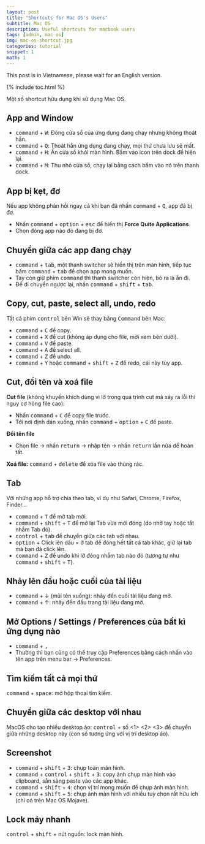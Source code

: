 ```yaml
---
layout: post
title: "Shortcuts for Mac OS's Users"
subtitle: Mac OS
description: Useful shortcuts for macbook users
tags: [admin, mac os]
img: mac-os-shortcut.jpg
categories: tutorial
snippet: 1
math: 1
---
```

<div class="alert alert-success" role="alert">
This post is in Vietnamese, please wait for an English version.
</div>

{% include toc.html %}

Một số shortcut hữu dụng khi sử dụng Mac OS.

## App and Window

- <kbd>command</kbd> + <kbd>W</kbd>: Đóng cửa sổ của ứng dụng đang chạy nhưng không thoát hẳn.
- <kbd>command</kbd> + <kbd>Q</kbd>: Thoát hẳn ứng dụng đang chạy, mọi thứ chưa lưu sẽ mất.
- <kbd>command</kbd> + <kbd>H</kbd>: Ẩn cửa sổ khỏi màn hình. Bấm vào icon trên dock để hiện lại.
- <kbd>command</kbd> + <kbd>M</kbd>: Thu nhỏ cửa sổ, chạy lại bằng cách bấm vào nó trên thanh dock.

## App bị kẹt, đơ

Nếu app không phản hồi ngay cả khi bạn đã nhấn <kbd>command</kbd> + <kbd>Q</kbd>, app đã bị đơ.

- Nhấn <kbd>command</kbd> + <kbd>option</kbd> + <kbd>esc</kbd> để hiển thị **Force Quite Applications**.
- Chọn đóng app nào đó đang bị đơ.

## Chuyển giữa các app đang chạy

- <kbd>command</kbd> + <kbd>tab</kbd>, một thanh switcher sẽ hiển thị trên màn hình, tiếp tục bấm <kbd>command</kbd> + <kbd>tab</kbd> để chọn app mong muốn.
- Tay còn giữ phím <kbd>command</kbd> thì thanh switcher còn hiện, bỏ ra là ẩn đi.
- Để di chuyển ngược lại, nhấn <kbd>command</kbd> + <kbd>shift</kbd> + <kbd>tab</kbd>.

## Copy, cut, paste, select all, undo, redo

Tất cả phím <kbd>control</kbd> bên Win sẽ thay bằng <kbd>Command</kbd> bên Mac:
- <kbd>command</kbd> + <kbd>C</kbd> để copy.
- <kbd>command</kbd> + <kbd>X</kbd> để cut (không áp dụng cho file, mời xem bên dưới).
- <kbd>command</kbd> + <kbd>V</kbd> để paste.
- <kbd>command</kbd> + <kbd>A</kbd> để select all.
- <kbd>command</kbd> + <kbd>Z</kbd> để undo.
- <kbd>command</kbd> + <kbd>Y</kbd> hoặc <kbd>command</kbd> + <kbd>shift</kbd> + <kbd>Z</kbd> để redo, cái này tùy app.

## Cut, đổi tên và xoá file

**Cut file** (không khuyến khích dùng vì lỡ trong quá trình cut mà xảy ra lỗi thì nguy cơ hỏng file cao):
- Nhấn <kbd>command</kbd> + <kbd>C</kbd> để copy file trước.
- Tới nơi định dán xuống, nhấn <kbd>command</kbd> + <kbd>option</kbd> + <kbd>C</kbd> để paste.

**Đổi tên file**
- Chọn file $\to$ nhấn <kbd>return</kbd> $\to$ nhập tên $\to$ nhấn <kbd>return</kbd> lần nữa để hoàn tất.

**Xoá file:** <kbd>command</kbd> + <kbd>delete</kbd> để xóa file vào thùng rác.

## Tab

Với những app hỗ trợ chia theo tab, ví dụ như Safari, Chrome, Firefox, Finder...
- <kbd>command</kbd> + <kbd>T</kbd> để mở tab mới.
- <kbd>command</kbd> + <kbd>shift</kbd> + <kbd>T</kbd> để mở lại Tab vừa mới đóng (do nhỡ tay hoặc tắt nhầm Tab đó).
- <kbd>control</kbd> + <kbd>tab</kbd> để chuyển giữa các tab với nhau.
- <kbd>option</kbd> + Click lên dấu $\times$ ở tab để đóng hết tất cả tab khác, giữ lại tab mà bạn đã click lên.
- <kbd>command</kbd> + <kbd>Z</kbd> để undo khi lỡ đóng nhầm tab nào đó (tương tự như <kbd>command</kbd> + <kbd>shift</kbd> + <kbd>T</kbd>).

## Nhảy lên đầu hoặc cuối của tài liệu

- <kbd>command</kbd> + $\downarrow$ (mũi tên xuống): nhảy đến cuối tài liệu đang mở.
- <kbd>command</kbd> + $\uparrow$: nhảy đến đầu trang tài liệu đang mở.

## Mở Options / Settings / Preferences của bất kì ứng dụng nào
- <kbd>command</kbd> + <kbd>,</kbd>
- Thường thì bạn cũng có thể truy cập Preferences bằng cách nhấn vào tên app trên menu bar $\to$ Preferences.

## Tìm kiếm tất cả mọi thứ

<kbd>command</kbd> + <kbd>space</kbd>: mở hộp thoại tìm kiếm.

## Chuyển giữa các desktop với nhau

MacOS cho tạo nhiều desktop ảo: <kbd>control</kbd> + số <1> <2> <3> để chuyển giữa những desktop này (con số tương ứng với vị trí desktop ảo).

## Screenshot
- <kbd>command</kbd> + <kbd>shift</kbd> + <kbd>3</kbd>: chụp toàn màn hình.
- <kbd>command</kbd> + <kbd>control</kbd> + <kbd>shift</kbd> + <kbd>3</kbd>: copy ảnh chụp màn hình vào clipboard, sẵn sàng paste vào các app khác.
- <kbd>command</kbd> + <kbd>shift</kbd> + <kbd>4</kbd>: chọn vị trí mong muốn để chụp ảnh màn hình.
- <kbd>command</kbd> + <kbd>shift</kbd> + <kbd>5</kbd>: chụp ảnh màn hình với nhiều tuỳ chọn rất hữu ích (chỉ có trên Mac OS Mojave).

## Lock máy nhanh

<kbd>control</kbd> + <kbd>shift</kbd> + nút nguồn: lock màn hình.
  